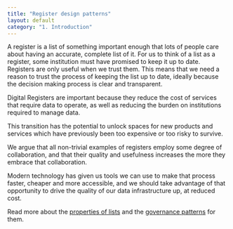 ```yaml
---
title: "Register design patterns"
layout: default
category: "1. Introduction"
---
```


A register is a list of something important enough that lots of people care about having an accurate, complete list of it. For us to think of a list as a register, some institution must have promised to keep it up to date. Registers are only useful when we trust them. This means that we need a reason to trust the process of keeping the list up to date, ideally because the decision making process is clear and transparent.

Digital Registers are important because they reduce the cost of services that require data to operate, as well as reducing the burden on institutions required to manage data.

This transition has the potential to unlock spaces for new products and services which have previously been too expensive or too risky to survive.

We argue that all non-trivial examples of registers employ some degree of collaboration, and that their quality and usefulness increases the more they embrace that collaboration.

Modern technology has given us tools we can use to make that process faster, cheaper and more accessible, and we should take advantage of that opportunity to drive the quality of our data infrastructure up, at reduced cost.

Read more about the <a href="{{ site.baseurl }}/list_properties">properties of lists</a> and the <a href="{{ site.baseurl }}/governance_patterns">governance patterns</a> for them.
